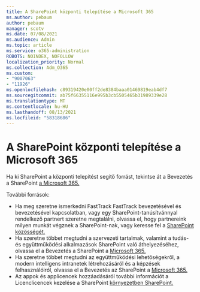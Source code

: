 ```yaml
---
title: A SharePoint központi telepítése a Microsoft 365
ms.author: pebaum
author: pebaum
manager: scotv
ms.date: 07/08/2021
ms.audience: Admin
ms.topic: article
ms.service: o365-administration
ROBOTS: NOINDEX, NOFOLLOW
localization_priority: Normal
ms.collection: Adm_O365
ms.custom:
- "9007063"
- "11926"
ms.openlocfilehash: c89319420e00ff2de8384baaa01469819eab4df7
ms.sourcegitcommit: ab75f66355116e995b3cb5505465b31989339e28
ms.translationtype: MT
ms.contentlocale: hu-HU
ms.lasthandoff: 08/13/2021
ms.locfileid: "58318686"
---
```

# <a name="deploy-sharepoint-in-microsoft-365"></a>A SharePoint központi telepítése a Microsoft 365

Ha ki SharePoint a központi telepítést segítő forrást, tekintse át a Bevezetés a SharePoint [a Microsoft 365.](https://docs.microsoft.com/sharepoint/introduction) 

További források: 

- Ha meg szeretne ismerkedni FastTrack FastTrack bevezetésével és bevezetésével kapcsolatban, [](https://docs.microsoft.com/microsoft-365/sharepoint/sharepoint-partners-sharepoint-support)vagy egy SharePoint-tanúsítvánnyal rendelkező partnert szeretne megtalálni, olvassa el, hogy partnereink milyen munkát végznek a SharePoint-nak, vagy keresse fel a [SharePoint közösségét.](https://techcommunity.microsoft.com/t5/sharepoint/ct-p/SharePoint) 
- Ha szeretne többet megtudni a szervezeti tartalmak, valamint a tudás- és együttműködési alkalmazások SharePoint való áthelyezéséhez, olvassa el a Bevezetés a SharePoint a [Microsoft 365.](https://docs.microsoft.com/sharepoint/introduction#migration) 
- Ha szeretne többet megtudni az együttműködési lehetőségekről, a modern intelligens intranetek létrehozásáról és a képzések felhasználóiról, olvassa el a Bevezetés az SharePoint a [Microsoft 365.](https://docs.microsoft.com/sharepoint/introduction#collaboration) 
- Az appok és applicencek hozzáadásáról további információt a Licenclicencek kezelése a SharePoint [környezetben SharePoint.](https://docs.microsoft.com/sharepoint/manage-app-licenses) 


